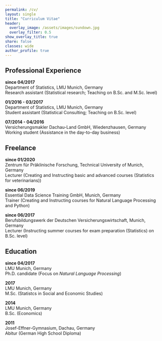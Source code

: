 ```yaml
---
permalink: /cv/
layout: single
title: "Curriculum Vitae"
header:
  overlay_image: /assets/images/sundown.jpg
  overlay_filter: 0.5
show_overlay_title: true
share: false
classes: wide
author_profile: true  
---
```


Professional Experience
---------------

__since 04/2017__<br/>
Department of Statistics, LMU Munich, Germany<br/>
Research assistant (Statistical research; Teaching on B.Sc. and M.Sc. level)

__01/2016 - 03/2017__<br/>
Department of Statistics, LMU Munich, Germany<br/>
Student assistant (Statistical Consulting; Teaching on B.Sc. level)

__07/2014 - 04/2016__<br/>
Versicherungsmakler Dachau-Land GmbH, Wiedenzhausen, Germany<br/>
Working student (Assistance in the day-to-day business)

Freelance
---------------

__since 01/2020__<br/>
Zentrum für Präklinische Forschung, Technical University of Munich, Germany<br/>
Lecturer (Creating and Instructing basic and advanced courses (Statistics for veterinarians))

__since 06/2019__<br/>
Essential Data Science Training GmbH, Munich, Germany<br/>
Trainer (Creating and Instructing courses for Natural Language Processing and Python)

__since 06/2017__<br/>
Berufsbildungswerk der Deutschen Versicherungswirtschaft, Munich, Germany<br/>
Lecturer (Instructing summer courses for exam preparation (Statistics) on B.Sc. level)


Education
---------------

__since 04/2017__<br/>
LMU Munich, Germany<br/>
Ph.D. candidate (Focus on _Natural Language Processing_)

__2017__<br/>
LMU Munich, Germany<br/>
M.Sc. (Statistcs in Social and Economic Studies)

__2014__<br/>
LMU Munich, Germany<br/>
B.Sc. (Economics)

__2011__<br/>
Josef-Effner-Gymnasium, Dachau, Germany<br/>
Abitur (German High School Diploma)
